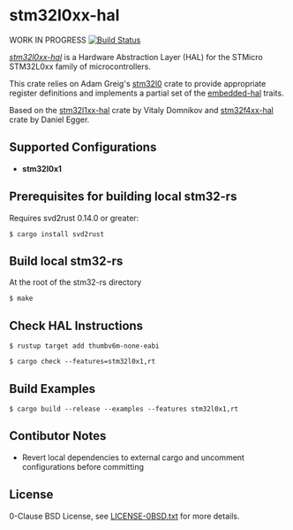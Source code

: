 stm32l0xx-hal
=============


WORK IN PROGRESS [![Build Status](https://travis-ci.com/stm32-rs/stm32l0xx-hal.svg?branch=master)](https://travis-ci.com/stm32-rs/stm32l0xx-hal)


[_stm32l0xx-hal_](https://github.com/stm32-rs/stm32l0xx-hal) is a Hardware Abstraction Layer (HAL) for the STMicro STM32L0xx family of microcontrollers.

This crate relies on Adam Greig's [stm32l0](https://crates.io/crates/stm32l0) crate to provide appropriate register definitions and implements a partial set of the [embedded-hal](https://github.com/rust-embedded/embedded-hal) traits.

Based on the [stm32l1xx-hal](https://github.com/stm32-rs/stm32l1xx-hal) crate by Vitaly Domnikov and [stm32f4xx-hal](https://github.com/stm32-rs/stm32f4xx-hal) crate by Daniel Egger.


Supported Configurations
------------------------

* __stm32l0x1__

Prerequisites for building local stm32-rs
---------

Requires svd2rust 0.14.0 or greater:

`$ cargo install svd2rust`

Build local stm32-rs 
---------

At the root of the stm32-rs directory

`$ make`

Check HAL Instructions
---------

`$ rustup target add thumbv6m-none-eabi`

`$ cargo check --features=stm32l0x1,rt`

Build Examples
---------

`$ cargo build --release --examples --features stm32l0x1,rt`

Contibutor Notes
---------

- Revert local dependencies to external cargo and uncomment configurations before committing

License
-------

0-Clause BSD License, see [LICENSE-0BSD.txt](LICENSE-0BSD.txt) for more details.
